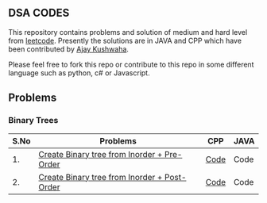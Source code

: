 ## DSA CODES

This repository contains problems and solution of medium and hard level from [leetcode](https://leetcode.com/). Presently the solutions are in JAVA and CPP which have been contributed by [Ajay Kushwaha](https://github.com/kush1912).

Please feel free to fork this repo or contribute to this repo in some different language such as python, c# or Javascript.


## Problems 

### Binary Trees


|S.No| Problems      | CPP           | JAVA  | 
|----| ------------- | ------------- |-------|
|1. | [Create Binary tree from Inorder + Pre-Order](https://leetcode.com/problems/construct-binary-tree-from-preorder-and-inorder-traversal/)  | [Code](https://github.com/Vinay-Kushwaha/DSA/blob/main/CPP/Trees/createTreeFromInorderandPre-order.cpp) | Code|
|2. | [Create Binary tree from Inorder + Post-Order](https://leetcode.com/problems/construct-binary-tree-from-inorder-and-postorder-traversal/)  | [Code](https://github.com/Vinay-Kushwaha/DSA/blob/main/CPP/Trees/createTreeFromInorderandPost-Order.cpp)  | Code|
